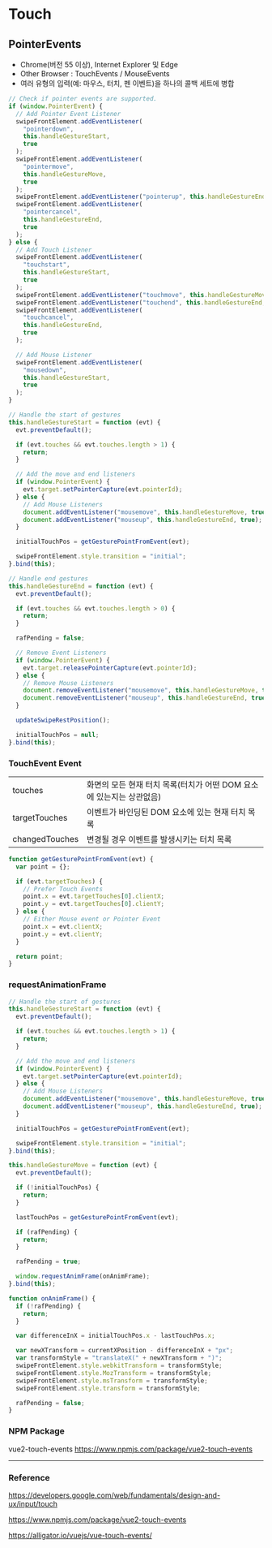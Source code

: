 # Touch

## PointerEvents

- Chrome(버전 55 이상), Internet Explorer 및 Edge
- Other Browser : TouchEvents / MouseEvents
- 여러 유형의 입력(예: 마우스, 터치, 펜 이벤트)을 하나의 콜백 세트에 병합

```js
// Check if pointer events are supported.
if (window.PointerEvent) {
  // Add Pointer Event Listener
  swipeFrontElement.addEventListener(
    "pointerdown",
    this.handleGestureStart,
    true
  );
  swipeFrontElement.addEventListener(
    "pointermove",
    this.handleGestureMove,
    true
  );
  swipeFrontElement.addEventListener("pointerup", this.handleGestureEnd, true);
  swipeFrontElement.addEventListener(
    "pointercancel",
    this.handleGestureEnd,
    true
  );
} else {
  // Add Touch Listener
  swipeFrontElement.addEventListener(
    "touchstart",
    this.handleGestureStart,
    true
  );
  swipeFrontElement.addEventListener("touchmove", this.handleGestureMove, true);
  swipeFrontElement.addEventListener("touchend", this.handleGestureEnd, true);
  swipeFrontElement.addEventListener(
    "touchcancel",
    this.handleGestureEnd,
    true
  );

  // Add Mouse Listener
  swipeFrontElement.addEventListener(
    "mousedown",
    this.handleGestureStart,
    true
  );
}
```

```js
// Handle the start of gestures
this.handleGestureStart = function (evt) {
  evt.preventDefault();

  if (evt.touches && evt.touches.length > 1) {
    return;
  }

  // Add the move and end listeners
  if (window.PointerEvent) {
    evt.target.setPointerCapture(evt.pointerId);
  } else {
    // Add Mouse Listeners
    document.addEventListener("mousemove", this.handleGestureMove, true);
    document.addEventListener("mouseup", this.handleGestureEnd, true);
  }

  initialTouchPos = getGesturePointFromEvent(evt);

  swipeFrontElement.style.transition = "initial";
}.bind(this);

// Handle end gestures
this.handleGestureEnd = function (evt) {
  evt.preventDefault();

  if (evt.touches && evt.touches.length > 0) {
    return;
  }

  rafPending = false;

  // Remove Event Listeners
  if (window.PointerEvent) {
    evt.target.releasePointerCapture(evt.pointerId);
  } else {
    // Remove Mouse Listeners
    document.removeEventListener("mousemove", this.handleGestureMove, true);
    document.removeEventListener("mouseup", this.handleGestureEnd, true);
  }

  updateSwipeRestPosition();

  initialTouchPos = null;
}.bind(this);
```

### TouchEvent Event

|                |                                                                      |
| -------------- | -------------------------------------------------------------------- |
| touches        | 화면의 모든 현재 터치 목록(터치가 어떤 DOM 요소에 있는지는 상관없음) |
| targetTouches  | 이벤트가 바인딩된 DOM 요소에 있는 현재 터치 목록                     |
| changedTouches | 변경될 경우 이벤트를 발생시키는 터치 목록                            |

```js
function getGesturePointFromEvent(evt) {
  var point = {};

  if (evt.targetTouches) {
    // Prefer Touch Events
    point.x = evt.targetTouches[0].clientX;
    point.y = evt.targetTouches[0].clientY;
  } else {
    // Either Mouse event or Pointer Event
    point.x = evt.clientX;
    point.y = evt.clientY;
  }

  return point;
}
```

### requestAnimationFrame

```js
// Handle the start of gestures
this.handleGestureStart = function (evt) {
  evt.preventDefault();

  if (evt.touches && evt.touches.length > 1) {
    return;
  }

  // Add the move and end listeners
  if (window.PointerEvent) {
    evt.target.setPointerCapture(evt.pointerId);
  } else {
    // Add Mouse Listeners
    document.addEventListener("mousemove", this.handleGestureMove, true);
    document.addEventListener("mouseup", this.handleGestureEnd, true);
  }

  initialTouchPos = getGesturePointFromEvent(evt);

  swipeFrontElement.style.transition = "initial";
}.bind(this);

this.handleGestureMove = function (evt) {
  evt.preventDefault();

  if (!initialTouchPos) {
    return;
  }

  lastTouchPos = getGesturePointFromEvent(evt);

  if (rafPending) {
    return;
  }

  rafPending = true;

  window.requestAnimFrame(onAnimFrame);
}.bind(this);

function onAnimFrame() {
  if (!rafPending) {
    return;
  }

  var differenceInX = initialTouchPos.x - lastTouchPos.x;

  var newXTransform = currentXPosition - differenceInX + "px";
  var transformStyle = "translateX(" + newXTransform + ")";
  swipeFrontElement.style.webkitTransform = transformStyle;
  swipeFrontElement.style.MozTransform = transformStyle;
  swipeFrontElement.style.msTransform = transformStyle;
  swipeFrontElement.style.transform = transformStyle;

  rafPending = false;
}
```

### NPM Package

vue2-touch-events
https://www.npmjs.com/package/vue2-touch-events

---

### Reference

https://developers.google.com/web/fundamentals/design-and-ux/input/touch

https://www.npmjs.com/package/vue2-touch-events

https://alligator.io/vuejs/vue-touch-events/
